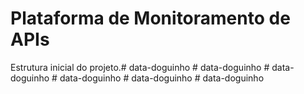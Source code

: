 # Plataforma de Monitoramento de APIs

Estrutura inicial do projeto.#   d a t a - d o g u i n h o  
 #   d a t a - d o g u i n h o  
 #   d a t a - d o g u i n h o  
 #   d a t a - d o g u i n h o  
 #   d a t a - d o g u i n h o  
 #   d a t a - d o g u i n h o  
 